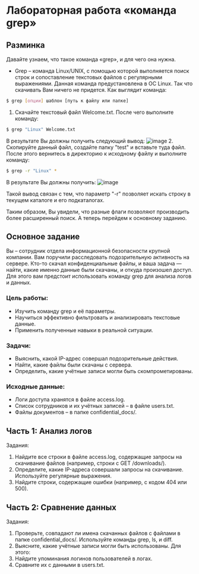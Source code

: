 # Лабораторная работа «команда grep»
## Разминка
Давайте узнаем, что такое команда «grep», и для чего она нужна.
- Grep – команда Linux/UNIX, с помощью которой выполняется поиск строк и сопоставление текстовых файлов с регулярными выражениями. Данная команда предустановлена в ОС Linux. Так что скачивать Вам ничего не придется.
Как выглядит команда:
```bash
$ grep [опции] шаблон [путь к файлу или папке]
```

1. Скачайте текстовый файл Welcome.txt. После чего выполните команду:
```bash
$ grep "Linux" Welcome.txt
```
В результате Вы должны получить следующий вывод:
![image](https://github.com/user-attachments/assets/e7e10676-a35f-44cf-98e0-a31555cbc3ed)
2. Скопируйте данный файл, создайте папку "test" и вставьте туда файл.
После этого вернитесь в директорию к исходному файлу и выполните команду:
```bash
$ grep -r "Linux" *
```
В результате Вы должны получить:
![image](https://github.com/user-attachments/assets/b3349b1a-6f5d-4d95-ba85-d81a0b0eeee5)

Такой вывод связан с тем, что параметр "-r" позволяет искать строку в текущем каталоге и его подкаталогах.

Таким образом, Вы увидели, что разные флаги позволяют производить более расширенный поиск. А теперь перейдем к основному заданию.

## Основное задание
Вы – сотрудник отдела информационной безопасности крупной компании. Вам поручили расследовать подозрительную активность на сервере. Кто-то скачал конфиденциальные файлы, и ваша задача — найти, какие именно данные были скачаны, и откуда произошел доступ. Для этого вам предстоит использовать команду grep для анализа логов и данных.
### Цель работы:
- Изучить команду grep и её параметры.
- Научиться эффективно фильтровать и анализировать текстовые данные.
- Применить полученные навыки в реальной ситуации.
### Задачи:
- Выяснить, какой IP-адрес совершал подозрительные действия.
- Найти, какие файлы были скачаны с сервера.
- Определить, какие учётные записи могли быть скомпрометированы.
### Исходные данные:
- Логи доступа хранятся в файле access.log.
- Список сотрудников и их учётных записей – в файле users.txt.
- Файлы документов – в папке confidential_docs/.

## Часть 1: Анализ логов
Задания:
1. Найдите все строки в файле access.log, содержащие запросы на скачивание файлов (например, строки с GET /downloads/).
2. Определите, какие IP-адреса совершали запросы на скачивание. Используйте регулярные выражения.
3. Найдите строки, содержащие ошибки (например, с кодом 404 или 500).

## Часть 2: Сравнение данных
Задания:
1. Проверьте, совпадают ли имена скачанных файлов с файлами в папке confidential_docs/. Используйте команды grep, ls, и diff.
2. Выясните, какие учётные записи могли быть использованы. Для этого:
3. Найдите упоминания логинов пользователей в логах.
4. Сравните их с данными в users.txt.
